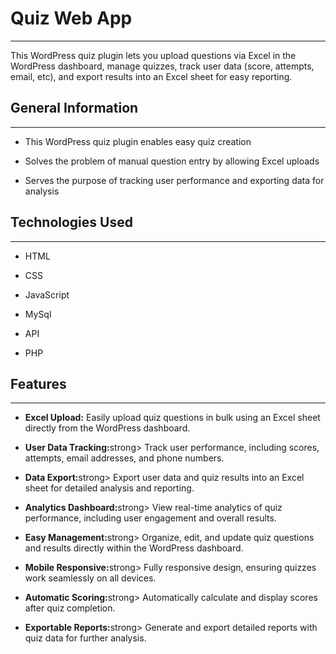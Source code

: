 <h1>Quiz Web App</h1>
<hr><p>This WordPress quiz plugin lets you upload questions via Excel in the WordPress dashboard, manage quizzes, track user data (score, attempts, email, etc), and export results into an Excel sheet for easy reporting.</p><h2>General Information</h2>
<hr><ul>
<li>This WordPress quiz plugin enables easy quiz creation</li>
</ul><ul>
<li>Solves the problem of manual question entry by allowing Excel uploads</li>
</ul><ul>
<li>Serves the purpose of tracking user performance and exporting data for analysis</li>
</ul><h2>Technologies Used</h2>
<hr><ul>
<li>HTML</li>
</ul><ul>
<li>CSS</li>
</ul><ul>
<li>JavaScript</li>
</ul><ul>
<li>MySql</li>
</ul><ul>
<li>API</li>
</ul><ul>
<li>PHP</li>
</ul><h2>Features</h2>
<hr><ul>
<li><strong>Excel Upload:</strong> Easily upload quiz questions in bulk using an Excel sheet directly from the WordPress dashboard.</li>
</ul><ul>
<li><strong>User Data Tracking:</strong>strong> Track user performance, including scores, attempts, email addresses, and phone numbers.</li>
</ul><ul>
<li><strong>Data Export:</strong>strong> Export user data and quiz results into an Excel sheet for detailed analysis and reporting.</li>
</ul><ul>
<li><strong>Analytics Dashboard:</strong>strong> View real-time analytics of quiz performance, including user engagement and overall results.</li>
</ul><ul>
<li><strong>Easy Management:</strong>strong> Organize, edit, and update quiz questions and results directly within the WordPress dashboard.</li>
</ul><ul>
<li><strong>Mobile Responsive:</strong>strong> Fully responsive design, ensuring quizzes work seamlessly on all devices.</li>
</ul><ul>
<li><strong>Automatic Scoring:</strong>strong> Automatically calculate and display scores after quiz completion.</li>
</ul><ul>
<li><strong>Exportable Reports:</strong>strong> Generate and export detailed reports with quiz data for further analysis.</li>
</ul>
